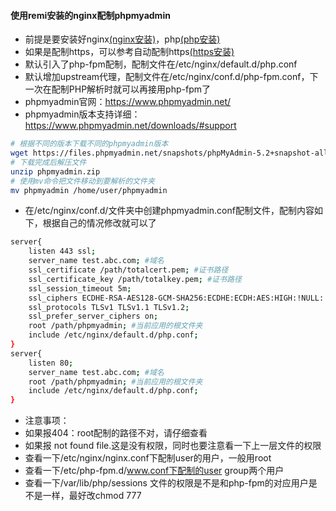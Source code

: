 <!--
 * @Author: findnr
 * @Date: 2024-04-07 19:28:09
 * @LastEditors: findnr
 * @LastEditTime: 2024-04-08 09:31:23
 * @Description: 
-->
#### 使用remi安装的nginx配制phpmyadmin
- 前提是要安装好nginx[(nginx安装)](./install.html)，php[(php安装)](/development/php/install.html)
- 如果是配制https，可以参考自动配制https[(https安装)](/soft/acme/install.html)
- 默认引入了php-fpm配制，配制文件在/etc/nginx/default.d/php.conf
- 默认增加upstream代理，配制文件在/etc/nginx/conf.d/php-fpm.conf，下一次在配制PHP解析时就可以再接用php-fpm了
- phpmyadmin官网：https://www.phpmyadmin.net/
- phpmyadmin版本支持详细：https://www.phpmyadmin.net/downloads/#support
```sh
# 根据不同的版本下载不同的phpmyadmin版本
wget https://files.phpmyadmin.net/snapshots/phpMyAdmin-5.2+snapshot-all-languages.zip
# 下载完成后解压文件
unzip phpmyadmin.zip
# 使用mv命令把文件移动到要解析的文件夹
mv phpmyadmin /home/user/phpmyadmin
```
- 在/etc/nginx/conf.d/文件夹中创建phpmyadmin.conf配制文件，配制内容如下，根据自己的情况修改就可以了
```sh
server{
    listen 443 ssl;
    server_name test.abc.com; #域名
    ssl_certificate /path/totalcert.pem; #证书路径
    ssl_certificate_key /path/totalkey.pem; #证书路径
    ssl_session_timeout 5m;
    ssl_ciphers ECDHE-RSA-AES128-GCM-SHA256:ECDHE:ECDH:AES:HIGH:!NULL:!aNULL:!MD5:!ADH:!RC4;
    ssl_protocols TLSv1 TLSv1.1 TLSv1.2;
    ssl_prefer_server_ciphers on;
    root /path/phpmyadmin; #当前应用的根文件夹
    include /etc/nginx/default.d/php.conf;
}
server{
    listen 80;
    server_name test.abc.com; #域名
    root /path/phpmyadmin; #当前应用的根文件夹
    include /etc/nginx/default.d/php.conf;
}
```
- 注意事项：
- 如果报404：root配制的路径不对，请仔细查看
- 如果报 not found file.这是没有权限，同时也要注意看一下上一层文件的权限
- 查看一下/etc/nginx/nginx.conf下配制user的用户，一般用root
- 查看一下/etc/php-fpm.d/www.conf下配制的user group两个用户
- 查看一下/var/lib/php/sessions 文件的权限是不是和php-fpm的对应用户是不是一样，最好改chmod 777
